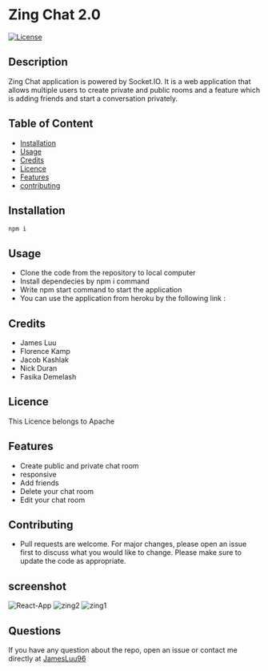 
# Zing Chat 2.0
[![License](https://img.shields.io/badge/License-Apache%202.0-yellow.svg)](https://opensource.org/licenses/Apache-2.0)
## Description

Zing Chat application is powered by Socket.IO. It is a web application that allows multiple users to create private and public rooms and a feature which is adding friends and start a conversation privately.
## Table of Content
* [Installation](#Installation)
* [Usage](#Usage)
* [Credits](#Credits)
* [Licence](#Licence)
* [Features](#Features)
* [contributing](#contributing)

## Installation
```npm i```  
## Usage
- Clone the code from the repository to local computer
- Install dependecies by npm i command
- Write npm start  command to start the application
-  You can use the application from heroku by the following link :
## Credits
- James Luu
- Florence Kamp
- Jacob Kashlak  
- Nick Duran 
- Fasika Demelash 

 ## Licence
This Licence belongs to Apache 
 
## Features
- Create public and private  chat room
- responsive
- Add friends
- Delete your chat room 
- Edit your chat room

## Contributing
- Pull requests are welcome. For major changes, please open an issue first to discuss what you would like to change. Please make sure to update the code as appropriate.   

## screenshot
![React-App](https://user-images.githubusercontent.com/73629983/120970196-b8570380-c730-11eb-94a3-705775249405.png)
![zing2](https://user-images.githubusercontent.com/73629983/120970193-b8570380-c730-11eb-81ba-3e9e7ddfb815.png)
![zing1](https://user-images.githubusercontent.com/73629983/120970197-b8ef9a00-c730-11eb-9e52-0230b8f2a01e.png)


## Questions
If you have any question about the repo, open an issue or contact me directly at [JamesLuu96](https://github.com/JamesLuu96/)
